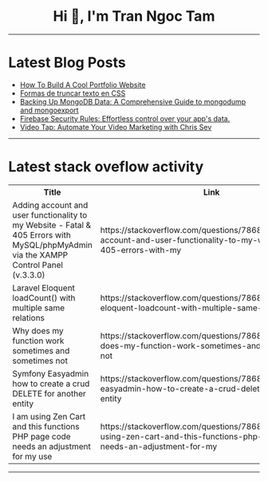 <h1 align="center">Hi 👋, I'm Tran Ngoc Tam</h1>

---

# Latest Blog Posts 
<!-- BLOG-POST-LIST:START -->
- [How To Build A Cool Portfolio Website](https://dev.to/nelson_bermeo/how-to-build-a-cool-portfolio-website-4288)
- [Formas de truncar texto en CSS](https://dev.to/codechappie/formas-de-truncar-texto-en-css-l01)
- [Backing Up MongoDB Data: A Comprehensive Guide to mongodump and mongoexport](https://dev.to/chaets/backing-up-mongodb-data-a-comprehensive-guide-to-mongodump-and-mongoexport-3h8k)
- [Firebase Security Rules: Effortless control over your app&#39;s data.](https://dev.to/codingcatdev/firebase-security-rules-effortless-control-over-your-apps-data-20kc)
- [Video Tap: Automate Your Video Marketing with Chris Sev](https://dev.to/codingcatdev/video-tap-automate-your-video-marketing-with-chris-sev-bmk)
<!-- BLOG-POST-LIST:END -->

---

# Latest stack oveflow activity
<table>
  <tr><th>Title</th><th>Link</th></tr>
  <!-- STACKOVERFLOW:START --><tr><td>Adding account and user functionality to my Website - Fatal &amp; 405 Errors with MySQL/phpMyAdmin via the XAMPP Control Panel &lpar;v.3.3.0&rpar;</td><td>https://stackoverflow.com/questions/78683900/adding-account-and-user-functionality-to-my-website-fatal-405-errors-with-my</td></tr><tr><td>Laravel Eloquent loadCount&lpar;&rpar; with multiple same relations</td><td>https://stackoverflow.com/questions/78683764/laravel-eloquent-loadcount-with-multiple-same-relations</td></tr><tr><td>Why does my function work sometimes and sometimes not</td><td>https://stackoverflow.com/questions/78683760/why-does-my-function-work-sometimes-and-sometimes-not</td></tr><tr><td>Symfony Easyadmin how to create a crud DELETE for another entity</td><td>https://stackoverflow.com/questions/78683757/symfony-easyadmin-how-to-create-a-crud-delete-for-another-entity</td></tr><tr><td>I am using Zen Cart and this functions PHP page code needs an adjustment for my use</td><td>https://stackoverflow.com/questions/78683678/i-am-using-zen-cart-and-this-functions-php-page-code-needs-an-adjustment-for-my</td></tr><!-- STACKOVERFLOW:END -->
</table>

---


